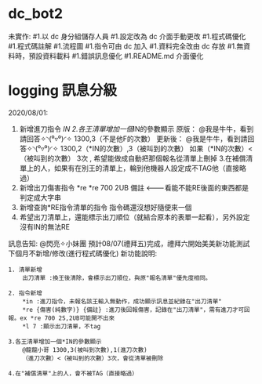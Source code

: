 # dc_bot2

未實作:
#1.以 dc 身分組儲存人員
#1.設定改為 dc 介面手動更改
#1.程式碼優化
#1.程式碼註解
#1.流程圖
#1.指令可由 dc 加入
#1.資料完全改由 dc 存放
#1.無資料時，預設資料載料
#1.錯誤訊息優化
#1.README.md 介面優化
# logging 訊息分級

2020/08/01:
1. 新增進刀指令 *IN
2.各王清單增加一個*IN的參數顯示
原版：
@我是牛牛，看到請回答✧◝(⁰▿⁰)◜✧  1300,3（不是他F的次數）
更新後：
@我是牛牛，看到請回答✧◝(⁰▿⁰)◜✧ 1300,2（*IN的次數）,3（被叫到的次數）
如果（*IN的次數）<（被叫到的次數） 3次 , 希望能做成自動把那個報名從清單上刪掉
3.在補償清單上的人，如果有在別王的清單上，輪到他機器人設定成不TAG他（直接略過）
4. 新增出刀傷害指令 *re
*re 700 2UB 備註 <---看能不能RE後面的東西都是判定成大字串
5. 新增查詢*RE指令清單的指令 指令碼還沒想好隨便來一個
6. 希望出刀清單上，還能標示出刀順位（就結合原本的表單一起看），另外設定沒有IN的無法RE

訊息告知:
@閃亮✧小妹團 預計08/07(禮拜五)完成，禮拜六開始美美新功能測試
下個月不新增/修改(進行程式碼優化)
新功能說明:
```
1. 清單新增 
    出刀清單 :換王後清除，會標示出刀順位，與原"報名清單"優先度相同。
```
```
2. 指令新增
    *in :進刀指令，未報名該王輸入無動作，成功顯示訊息並紀錄在"出刀清單"
    *re {傷害(純數字)} {備註} :進刀後回報傷害，記錄在"出刀清單"，需有進刀才可回報。ex *re 700 2S,2UB可能開不出來
    *l 7 :顯示出刀清單，不tag
```
```
3.各王清單增加一個*IN的參數顯示
    @龍龍小哥 1300,3(被叫到次數),1(進刀次數)
    （進刀次數）<（被叫到的次數）3次，會從清單被刪除
```
```
4.在"補償清單"上的人，會不被TAG（直接略過）
```